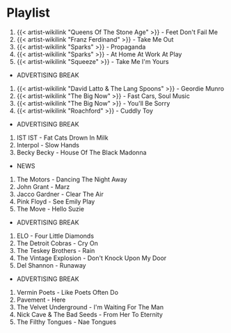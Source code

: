 # Playlist

1. {{< artist-wikilink "Queens Of The Stone Age" >}} - Feet Don't Fail Me
2. {{< artist-wikilink "Franz Ferdinand" >}} - Take Me Out
3. {{< artist-wikilink "Sparks" >}} - Propaganda
4. {{< artist-wikilink "Sparks" >}} - At Home At Work At Play
5. {{< artist-wikilink "Squeeze" >}} - Take Me I'm Yours

- ADVERTISING BREAK

1. {{< artist-wikilink "David Latto & The Lang Spoons" >}} - Geordie Munro
2. {{< artist-wikilink "The Big Now" >}} - Fast Cars, Soul Music
3. {{< artist-wikilink "The Big Now" >}} - You'll Be Sorry
4. {{< artist-wikilink "Roachford" >}} - Cuddly Toy

- ADVERTISING BREAK

1. IST IST - Fat Cats Drown In Milk
2. Interpol - Slow Hands
3. Becky Becky - House Of The Black Madonna

- NEWS

1. The Motors - Dancing The Night Away
2. John Grant - Marz
3. Jacco Gardner - Clear The Air
4. Pink Floyd - See Emily Play
5. The Move - Hello Suzie

- ADVERTISING BREAK

1. ELO - Four Little Diamonds
2. The Detroit Cobras - Cry On
3. The Teskey Brothers - Rain
4. The Vintage Explosion - Don't Knock Upon My Door
5. Del Shannon - Runaway

- ADVERTISING BREAK

1. Vermin Poets - Like Poets Often Do
2. Pavement - Here
3. The Velvet Underground - I'm Waiting For The Man
4. Nick Cave & The Bad Seeds - From Her To Eternity
5. The Filthy Tongues - Nae Tongues
